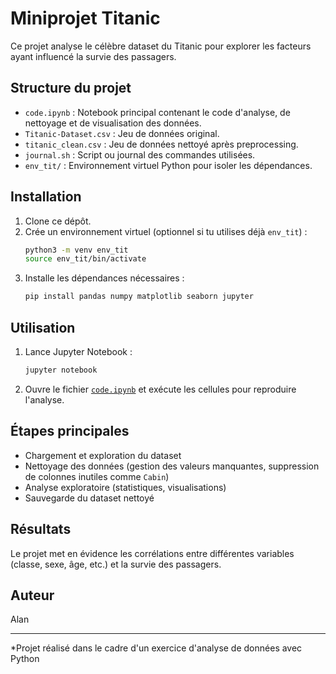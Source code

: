 # Miniprojet Titanic

Ce projet analyse le célèbre dataset du Titanic pour explorer les facteurs ayant influencé la survie des passagers.

## Structure du projet

- `code.ipynb` : Notebook principal contenant le code d'analyse, de nettoyage et de visualisation des données.
- `Titanic-Dataset.csv` : Jeu de données original.
- `titanic_clean.csv` : Jeu de données nettoyé après preprocessing.
- `journal.sh` : Script ou journal des commandes utilisées.
- `env_tit/` : Environnement virtuel Python pour isoler les dépendances.

## Installation

1. Clone ce dépôt.
2. Crée un environnement virtuel (optionnel si tu utilises déjà `env_tit`) :
   ```sh
   python3 -m venv env_tit
   source env_tit/bin/activate
   ```
3. Installe les dépendances nécessaires :
   ```sh
   pip install pandas numpy matplotlib seaborn jupyter
   ```

## Utilisation

1. Lance Jupyter Notebook :
   ```sh
   jupyter notebook
   ```
2. Ouvre le fichier [`code.ipynb`](code.ipynb) et exécute les cellules pour reproduire l'analyse.

## Étapes principales

- Chargement et exploration du dataset
- Nettoyage des données (gestion des valeurs manquantes, suppression de colonnes inutiles comme `Cabin`)
- Analyse exploratoire (statistiques, visualisations)
- Sauvegarde du dataset nettoyé

## Résultats

Le projet met en évidence les corrélations entre différentes variables (classe, sexe, âge, etc.) et la survie des passagers.

## Auteur

Alan

---

*Projet réalisé dans le cadre d'un exercice d'analyse de données avec Python
